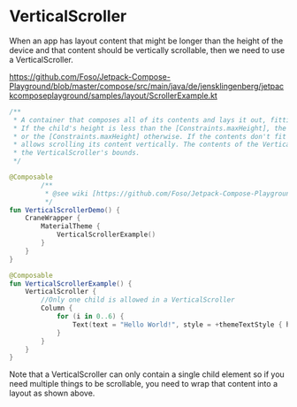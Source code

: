 # VerticalScroller
When an app has layout content that might be longer than the height of the device and that content should be vertically scrollable, then we need to use a VerticalScroller.

https://github.com/Foso/Jetpack-Compose-Playground/blob/master/compose/src/main/java/de/jensklingenberg/jetpackcomposeplayground/samples/layout/ScrollerExample.kt

```kotlin
/**
 * A container that composes all of its contents and lays it out, fitting the width of the child.
 * If the child's height is less than the [Constraints.maxHeight], the child's height is used,
 * or the [Constraints.maxHeight] otherwise. If the contents don't fit the height, the drag gesture
 * allows scrolling its content vertically. The contents of the VerticalScroller are clipped to
 * the VerticalScroller's bounds.
 */
```

```kotlin
@Composable
        /**
         * @see wiki [https://github.com/Foso/Jetpack-Compose-Playground/wiki/VerticalScroller]
         */
fun VerticalScrollerDemo() {
    CraneWrapper {
        MaterialTheme {
            VerticalScrollerExample()
        }
    }
}

@Composable
fun VerticalScrollerExample() {
    VerticalScroller {
        //Only one child is allowed in a VerticalScroller
        Column {
            for (i in 0..6) {
                Text(text = "Hello World!", style = +themeTextStyle { h1 })
            }
        }
    }
}
```

Note that a VerticalScroller can only contain a single child element so if you need multiple things to be scrollable, you need to wrap that content into a layout as shown above.